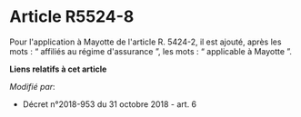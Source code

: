 # Article R5524-8

Pour l'application à Mayotte de l'article R. 5424-2, il est ajouté, après les mots : “ affiliés au régime d'assurance ”, les
mots : “ applicable à Mayotte ”.

**Liens relatifs à cet article**

_Modifié par_:

  - Décret n°2018-953 du 31 octobre 2018 - art. 6
